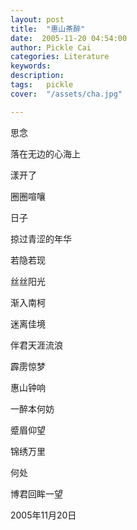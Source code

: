 ```yaml
---
layout: post  
title:  "惠山茶醉"
date:  2005-11-20 04:54:00
author: Pickle Cai  
categories: Literature  
keywords: 
description:   
tags:	pickle   
cover:  "/assets/cha.jpg"  

---
```


 



 



思念



落在无边的心海上



漾开了



圈圈喧嚷



日子



掠过青涩的年华



若隐若现



丝丝阳光



渐入南柯

 

迷离佳境

伴君天涯流浪



霹雳惊梦



惠山钟响



一醉本何妨



蹙眉仰望

 

锦绣万里

何处



博君回眸一望



 2005年11月20日



		    


